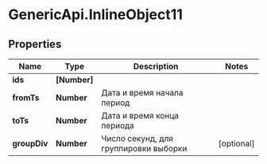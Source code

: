 # GenericApi.InlineObject11

## Properties

Name | Type | Description | Notes
------------ | ------------- | ------------- | -------------
**ids** | **[Number]** |  | 
**fromTs** | **Number** | Дата и время начала период | 
**toTs** | **Number** | Дата и время конца периода | 
**groupDiv** | **Number** | Число секунд, для группировки выборки | [optional] 


